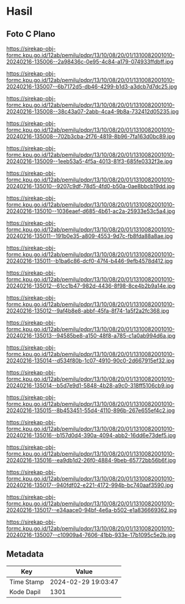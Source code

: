 # Hasil

## Foto C Plano

https://sirekap-obj-formc.kpu.go.id/12ab/pemilu/pdpr/13/10/08/20/01/1310082001010-20240216-135006--2a98436c-0e95-4c84-a179-074933ffdbff.jpg

https://sirekap-obj-formc.kpu.go.id/12ab/pemilu/pdpr/13/10/08/20/01/1310082001010-20240216-135007--6b7172d5-db46-4299-b1d3-a3dcb7d7dc25.jpg

https://sirekap-obj-formc.kpu.go.id/12ab/pemilu/pdpr/13/10/08/20/01/1310082001010-20240216-135008--38c43a07-2abb-4ca4-9b8a-732412d05235.jpg

https://sirekap-obj-formc.kpu.go.id/12ab/pemilu/pdpr/13/10/08/20/01/1310082001010-20240216-135008--702b3cba-2f76-4819-8b96-7fa163d0bc89.jpg

https://sirekap-obj-formc.kpu.go.id/12ab/pemilu/pdpr/13/10/08/20/01/1310082001010-20240216-135009--1eeb53a5-4f5a-4013-81f3-685fe0332f3e.jpg

https://sirekap-obj-formc.kpu.go.id/12ab/pemilu/pdpr/13/10/08/20/01/1310082001010-20240216-135010--9207c9df-78d5-4fd0-b50a-0ae8bbcb19dd.jpg

https://sirekap-obj-formc.kpu.go.id/12ab/pemilu/pdpr/13/10/08/20/01/1310082001010-20240216-135010--1036eaef-d685-4b61-ac2a-25933e53c5a4.jpg

https://sirekap-obj-formc.kpu.go.id/12ab/pemilu/pdpr/13/10/08/20/01/1310082001010-20240216-135011--191b0e35-a809-4553-9d7c-fb8fda88a8ae.jpg

https://sirekap-obj-formc.kpu.go.id/12ab/pemilu/pdpr/13/10/08/20/01/1310082001010-20240216-135011--b1ba6c86-dcf0-47f4-b446-9efb4578d412.jpg

https://sirekap-obj-formc.kpu.go.id/12ab/pemilu/pdpr/13/10/08/20/01/1310082001010-20240216-135012--61cc1b47-982d-4436-8f98-8ce4b2b9a14e.jpg

https://sirekap-obj-formc.kpu.go.id/12ab/pemilu/pdpr/13/10/08/20/01/1310082001010-20240216-135012--9af4b8e8-abbf-45fa-8f74-1a5f2a2fc368.jpg

https://sirekap-obj-formc.kpu.go.id/12ab/pemilu/pdpr/13/10/08/20/01/1310082001010-20240216-135013--94585be8-a150-48f8-a785-c1a0ab994d6a.jpg

https://sirekap-obj-formc.kpu.go.id/12ab/pemilu/pdpr/13/10/08/20/01/1310082001010-20240216-135014--d534f80b-1c07-4910-90c0-2d667915ef32.jpg

https://sirekap-obj-formc.kpu.go.id/12ab/pemilu/pdpr/13/10/08/20/01/1310082001010-20240216-135014--b5d7e9d1-5848-4b28-a9c0-318ff5106cb9.jpg

https://sirekap-obj-formc.kpu.go.id/12ab/pemilu/pdpr/13/10/08/20/01/1310082001010-20240216-135015--8b453451-55d4-4110-896b-267e655ef4c2.jpg

https://sirekap-obj-formc.kpu.go.id/12ab/pemilu/pdpr/13/10/08/20/01/1310082001010-20240216-135016--b157d0d4-390a-4094-abb2-16dd6e73def5.jpg

https://sirekap-obj-formc.kpu.go.id/12ab/pemilu/pdpr/13/10/08/20/01/1310082001010-20240216-135016--ea9db1d2-26f0-4884-9beb-65772bb56b6f.jpg

https://sirekap-obj-formc.kpu.go.id/12ab/pemilu/pdpr/13/10/08/20/01/1310082001010-20240216-135017--940fdf02-e221-4172-994b-bc740aaf3590.jpg

https://sirekap-obj-formc.kpu.go.id/12ab/pemilu/pdpr/13/10/08/20/01/1310082001010-20240216-135017--e34aace0-94bf-4e6a-b502-e1a836669362.jpg

https://sirekap-obj-formc.kpu.go.id/12ab/pemilu/pdpr/13/10/08/20/01/1310082001010-20240216-135007--c10909a4-7606-41bb-933e-17b1095c5e2b.jpg


## Metadata

| Key        | Value               |
| ---------- | ------------------- |
| Time Stamp | 2024-02-29 19:03:47 |
| Kode Dapil | 1301                |



